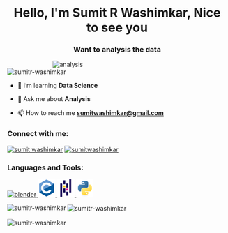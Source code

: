 <h1 align="center">Hello, I'm Sumit R Washimkar, Nice to see you</h1>
<h3 align="center">Want to analysis the data</h3>

<img align="right" alt="analysis" width="400" src="https://i.pinimg.com/originals/fc/71/63/fc71635c7f1b09ed30413f59bb749582.gif">

<p align="left"> <img src="https://komarev.com/ghpvc/?username=sumitr-washimkar&label=Profile%20views&color=0e75b6&style=flat" alt="sumitr-washimkar" /> </p>

- 🌱 I’m learning **Data Science**

- 💬 Ask me about **Analysis**

- 📫 How to reach me **sumitwashimkar@gmail.com**

<h3 align="left">Connect with me:</h3>
<p align="left">
<a href="https://linkedin.com/in/sumit washimkar" target="blank"><img align="center" src="https://raw.githubusercontent.com/rahuldkjain/github-profile-readme-generator/master/src/images/icons/Social/linked-in-alt.svg" alt="sumit washimkar" height="30" width="40" /></a>
<a href="https://instagram.com/sumitwashimkar" target="blank"><img align="center" src="https://raw.githubusercontent.com/rahuldkjain/github-profile-readme-generator/master/src/images/icons/Social/instagram.svg" alt="sumitwashimkar" height="30" width="40" /></a>
</p>

<h3 align="left">Languages and Tools:</h3>
<p align="left"> <a href="https://www.blender.org/" target="_blank" rel="noreferrer"> <img src="https://download.blender.org/branding/community/blender_community_badge_white.svg" alt="blender" width="40" height="40"/> </a> <a href="https://www.cprogramming.com/" target="_blank" rel="noreferrer"> <img src="https://raw.githubusercontent.com/devicons/devicon/master/icons/c/c-original.svg" alt="c" width="40" height="40"/> </a> <a href="https://pandas.pydata.org/" target="_blank" rel="noreferrer"> <img src="https://raw.githubusercontent.com/devicons/devicon/2ae2a900d2f041da66e950e4d48052658d850630/icons/pandas/pandas-original.svg" alt="pandas" width="40" height="40"/> </a> <a href="https://www.python.org" target="_blank" rel="noreferrer"> <img src="https://raw.githubusercontent.com/devicons/devicon/master/icons/python/python-original.svg" alt="python" width="40" height="40"/> </a> </p>

<p><img align="left" src="https://github-readme-stats.vercel.app/api/top-langs?username=sumitr-washimkar&show_icons=true&locale=en&layout=compact" alt="sumitr-washimkar" /></p>

<p>&nbsp;<img align="center" src="https://github-readme-stats.vercel.app/api?username=sumitr-washimkar&show_icons=true&locale=en" alt="sumitr-washimkar" /></p>

<p><img align="center" src="https://github-readme-streak-stats.herokuapp.com/?user=sumitr-washimkar&" alt="sumitr-washimkar" /></p>

